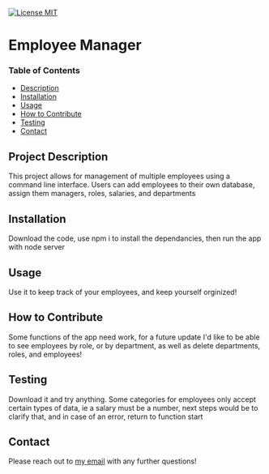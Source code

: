[![License MIT](https://img.shields.io/badge/license-MIT-green)](https://choosealicense.com/licenses/mit/)

  # Employee Manager

  ### Table of Contents 
  - [Description](#project-description)
  - [Installation](#installation)
  - [Usage](#usage)
  - [How to Contribute](#how-to-contribute)
  - [Testing](#testing)
  - [Contact](#contact)


  ## Project Description
  This project allows for management of multiple employees using a command line interface. Users can add employees to their own database, assign them managers, roles, salaries, and departments 

  ## Installation
  Download the code, use npm i to install the dependancies, then run the app with node server

  ## Usage
  Use it to keep track of your employees, and keep yourself orginized!

  ## How to Contribute
  Some functions of the app need work, for a future update I'd like to be able to see employees by role, or by department, as well as delete departments, roles, and employees!

  ## Testing
  Download it and try anything. Some categories for employees only accept certain types of data, ie a salary must be a number, next steps would be to clarify that, and in case of an error,  return to function start

  ## Contact
  Please reach out to [my email](mailto:aubreyasdersmckinney@gmail.com) with any further questions!
